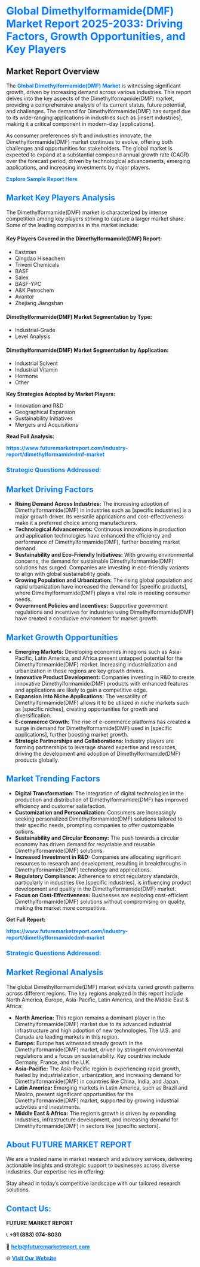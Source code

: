 <h1 style="color: #007BFF;">Global Dimethylformamide(DMF) Market Report 2025-2033: Driving Factors, Growth Opportunities, and Key Players</h1>

<section id="overview">
<h2>Market Report Overview</h2>
<p>The <a href="https://www.futuremarketreport.com/industry-report/dimethylformamidedmf-market" style="color: #007BFF; text-decoration: none;"><strong>Global Dimethylformamide(DMF) Market</strong></a> is witnessing significant growth, driven by increasing demand across various industries. This report delves into the key aspects of the Dimethylformamide(DMF) market, providing a comprehensive analysis of its current status, future potential, and challenges. The demand for Dimethylformamide(DMF) has surged due to its wide-ranging applications in industries such as [insert industries], making it a critical component in modern-day [applications].</p>
<p>As consumer preferences shift and industries innovate, the Dimethylformamide(DMF) market continues to evolve, offering both challenges and opportunities for stakeholders. The global market is expected to expand at a substantial compound annual growth rate (CAGR) over the forecast period, driven by technological advancements, emerging applications, and increasing investments by major players.</p>
</section>

<section id="overview">
<p><a href="https://www.futuremarketreport.com/request-sample/reportId=115155" style="color: #007BFF; text-decoration: none;"><strong>Explore Sample Report Here</strong></a></p>
</section>

<section id="key-players">
<h2 style="color: #007BFF;">Market Key Players Analysis</h2>
<p>The Dimethylformamide(DMF) market is characterized by intense competition among key players striving to capture a larger market share. Some of the leading companies in the market include:</p>
<h4>Key Players Covered in the Dimethylformamide(DMF) Report:</h4>
<ul><li>Eastman</li><li>Qingdao Hiseachem</li><li>Triveni Chemicals</li><li>BASF</li><li>Salex</li><li>BASF-YPC</li><li>A&amp;K Petrochem</li><li>Avantor</li><li>Zhejiang Jiangshan</li></ul>
<h4>Dimethylformamide(DMF) Market Segmentation by Type:</h4>
<ul><li>Industrial-Grade</li><li>Level Analysis</li></ul>

<h4>Dimethylformamide(DMF) Market Segmentation by Application:</h4>
<ul><li>Industrial Solvent</li><li>Industrial Vitamin</li><li>Hormone</li><li>Other</li></ul>
<p><strong>Key Strategies Adopted by Market Players:</strong></p>
<ul>
<li>Innovation and R&D</li>
<li>Geographical Expansion</li>
<li>Sustainability Initiatives</li>
<li>Mergers and Acquisitions</li>
</ul>
</section>

<section>
<p><strong>Read Full Analysis: </strong></p><a href="https://www.futuremarketreport.com/industry-report/dimethylformamidedmf-market" style="color: #007BFF; text-decoration: none;"><strong>https://www.futuremarketreport.com/industry-report/dimethylformamidedmf-market</strong></a>
<h3 style="color: #007BFF;">Strategic Questions Addressed:</h3>
</section>

<section id="driving-factors">
<h2 style="color: #007BFF;">Market Driving Factors</h2>
<ul>
<li><strong>Rising Demand Across Industries:</strong> The increasing adoption of Dimethylformamide(DMF) in industries such as [specific industries] is a major growth driver. Its versatile applications and cost-effectiveness make it a preferred choice among manufacturers.</li>
<li><strong>Technological Advancements:</strong> Continuous innovations in production and application technologies have enhanced the efficiency and performance of Dimethylformamide(DMF), further boosting market demand.</li>
<li><strong>Sustainability and Eco-Friendly Initiatives:</strong> With growing environmental concerns, the demand for sustainable Dimethylformamide(DMF) solutions has surged. Companies are investing in eco-friendly variants to align with global sustainability goals.</li>
<li><strong>Growing Population and Urbanization:</strong> The rising global population and rapid urbanization have increased the demand for [specific products], where Dimethylformamide(DMF) plays a vital role in meeting consumer needs.</li>
<li><strong>Government Policies and Incentives:</strong> Supportive government regulations and incentives for industries using Dimethylformamide(DMF) have created a conducive environment for market growth.</li>
</ul>
</section>

<section id="growth-opportunities">
<h2 style="color: #007BFF;">Market Growth Opportunities</h2>
<ul>
<li><strong>Emerging Markets:</strong> Developing economies in regions such as Asia-Pacific, Latin America, and Africa present untapped potential for the Dimethylformamide(DMF) market. Increasing industrialization and urbanization in these regions are key growth drivers.</li>
<li><strong>Innovative Product Development:</strong> Companies investing in R&D to create innovative Dimethylformamide(DMF) products with enhanced features and applications are likely to gain a competitive edge.</li>
<li><strong>Expansion into Niche Applications:</strong> The versatility of Dimethylformamide(DMF) allows it to be utilized in niche markets such as [specific niches], creating opportunities for growth and diversification.</li>
<li><strong>E-commerce Growth:</strong> The rise of e-commerce platforms has created a surge in demand for Dimethylformamide(DMF) used in [specific applications], further boosting market growth.</li>
<li><strong>Strategic Partnerships and Collaborations:</strong> Industry players are forming partnerships to leverage shared expertise and resources, driving the development and adoption of Dimethylformamide(DMF) products globally.</li>
</ul>
</section>

<section id="trending-factors">
<h2 style="color: #007BFF;">Market Trending Factors</h2>
<ul>
<li><strong>Digital Transformation:</strong> The integration of digital technologies in the production and distribution of Dimethylformamide(DMF) has improved efficiency and customer satisfaction.</li>
<li><strong>Customization and Personalization:</strong> Consumers are increasingly seeking personalized Dimethylformamide(DMF) solutions tailored to their specific needs, prompting companies to offer customizable options.</li>
<li><strong>Sustainability and Circular Economy:</strong> The push towards a circular economy has driven demand for recyclable and reusable Dimethylformamide(DMF) solutions.</li>
<li><strong>Increased Investment in R&D:</strong> Companies are allocating significant resources to research and development, resulting in breakthroughs in Dimethylformamide(DMF) technology and applications.</li>
<li><strong>Regulatory Compliance:</strong> Adherence to strict regulatory standards, particularly in industries like [specific industries], is influencing product development and quality in the Dimethylformamide(DMF) market.</li>
<li><strong>Focus on Cost-Effectiveness:</strong> Businesses are exploring cost-efficient Dimethylformamide(DMF) solutions without compromising on quality, making the market more competitive.</li>
</ul>
</section>

<section>
<p><strong>Get Full Report: </strong></p><a href="https://www.futuremarketreport.com/industry-report/dimethylformamidedmf-market" style="color: #007BFF; text-decoration: none;"><strong>https://www.futuremarketreport.com/industry-report/dimethylformamidedmf-market</strong></a>
<h3 style="color: #007BFF;">Strategic Questions Addressed:</h3>
</section>


<section id="regional-analysis">
<h2 style="color: #007BFF;">Market Regional Analysis</h2>
<p>The global Dimethylformamide(DMF) market exhibits varied growth patterns across different regions. The key regions analyzed in this report include North America, Europe, Asia-Pacific, Latin America, and the Middle East & Africa:</p>
<ul>
<li><strong>North America:</strong> This region remains a dominant player in the Dimethylformamide(DMF) market due to its advanced industrial infrastructure and high adoption of new technologies. The U.S. and Canada are leading markets in this region.</li>
<li><strong>Europe:</strong> Europe has witnessed steady growth in the Dimethylformamide(DMF) market, driven by stringent environmental regulations and a focus on sustainability. Key countries include Germany, France, and the U.K.</li>
<li><strong>Asia-Pacific:</strong> The Asia-Pacific region is experiencing rapid growth, fueled by industrialization, urbanization, and increasing demand for Dimethylformamide(DMF) in countries like China, India, and Japan.</li>
<li><strong>Latin America:</strong> Emerging markets in Latin America, such as Brazil and Mexico, present significant opportunities for the Dimethylformamide(DMF) market, supported by growing industrial activities and investments.</li>
<li><strong>Middle East & Africa:</strong> The region’s growth is driven by expanding industries, infrastructure development, and increasing demand for Dimethylformamide(DMF) in sectors like [specific sectors].</li>
</ul>
</section>

<footer>
<h2 style="color: #007BFF;">About FUTURE MARKET REPORT</h2>
<p>We are a trusted name in market research and advisory services, delivering actionable insights and strategic support to businesses across diverse industries. Our expertise lies in offering:</p>

<p>Stay ahead in today’s competitive landscape with our tailored research solutions.</p>

<h2 style="color: #007BFF;">Contact Us:</h2>
<p><strong>FUTURE MARKET REPORT</strong></p>
<p>📞 <strong>+91 (883) 074-8030</strong></p>
<p>📧 <strong><a href="mailto:help@futuremarketreport.com" style="color: #007BFF;">help@futuremarketreport.com</a></strong></p>
<p>🌐 <strong><a href="https://www.futuremarketreport.com/" style="color: #007BFF;">Visit Our Website</a></strong></p>
</footer>